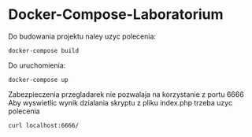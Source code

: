 # Docker-Compose-Laboratorium
Do budowania projektu naley uzyc polecenia:
```
docker-compose build
```
Do uruchomienia:
```
docker-compose up
```
Zabezpieczenia przegladarek nie pozwalaja na korzystanie z portu 6666
Aby wyswietlic wynik dzialania skryptu z pliku index.php trzeba uzyc polecenia
```
curl localhost:6666/
```
